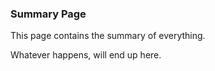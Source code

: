 ### Summary Page

This page contains the summary of everything.

Whatever happens, will end up here.